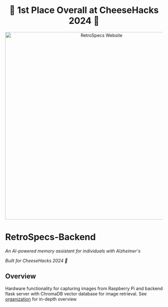 <div id="toc" align="center">
  <ul style="list-style: none">
    <summary>
      <h1> 🎉 1st Place Overall at CheeseHacks 2024 🎉 </h1>
    </summary>
  </ul>
</div>

<div align="center">
  <img src="./website.gif" alt="RetroSpecs Website" width="600"/>
</div>

# RetroSpecs-Backend
*An AI-powered memory assistant for individuals with Alzheimer's*

*Built for CheeseHacks 2024 🧀* 

## Overview

Hardware functionality for capturing images from Raspberry Pi and backend flask server with ChromaDB vector database for image retrieval. See [organization](https://github.com/RetroSpecs-Suite) for in-depth overview

